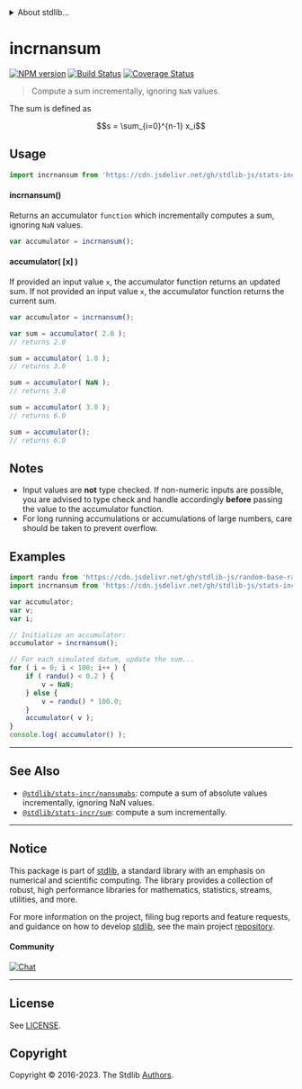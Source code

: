 <!--

@license Apache-2.0

Copyright (c) 2020 The Stdlib Authors.

Licensed under the Apache License, Version 2.0 (the "License");
you may not use this file except in compliance with the License.
You may obtain a copy of the License at

   http://www.apache.org/licenses/LICENSE-2.0

Unless required by applicable law or agreed to in writing, software
distributed under the License is distributed on an "AS IS" BASIS,
WITHOUT WARRANTIES OR CONDITIONS OF ANY KIND, either express or implied.
See the License for the specific language governing permissions and
limitations under the License.

-->


<details>
  <summary>
    About stdlib...
  </summary>
  <p>We believe in a future in which the web is a preferred environment for numerical computation. To help realize this future, we've built stdlib. stdlib is a standard library, with an emphasis on numerical and scientific computation, written in JavaScript (and C) for execution in browsers and in Node.js.</p>
  <p>The library is fully decomposable, being architected in such a way that you can swap out and mix and match APIs and functionality to cater to your exact preferences and use cases.</p>
  <p>When you use stdlib, you can be absolutely certain that you are using the most thorough, rigorous, well-written, studied, documented, tested, measured, and high-quality code out there.</p>
  <p>To join us in bringing numerical computing to the web, get started by checking us out on <a href="https://github.com/stdlib-js/stdlib">GitHub</a>, and please consider <a href="https://opencollective.com/stdlib">financially supporting stdlib</a>. We greatly appreciate your continued support!</p>
</details>

# incrnansum

[![NPM version][npm-image]][npm-url] [![Build Status][test-image]][test-url] [![Coverage Status][coverage-image]][coverage-url] <!-- [![dependencies][dependencies-image]][dependencies-url] -->

> Compute a sum incrementally, ignoring `NaN` values.

<section class="intro">

The sum is defined as

<!-- <equation class="equation" label="eq:sum" align="center" raw="s = \sum_{i=0}^{n-1} x_i" alt="Equation for the sum."> -->

```math
s = \sum_{i=0}^{n-1} x_i
```

<!-- <div class="equation" align="center" data-raw-text="s = \sum_{i=0}^{n-1} x_i" data-equation="eq:sum">
    <img src="https://cdn.jsdelivr.net/gh/stdlib-js/stdlib@eb48b7659e2110aba9fb9c120942cee2e0c4bf5c/lib/node_modules/@stdlib/stats/incr/nansum/docs/img/equation_sum.svg" alt="Equation for the sum.">
    <br>
</div> -->

<!-- </equation> -->

</section>

<!-- /.intro -->



<section class="usage">

## Usage

```javascript
import incrnansum from 'https://cdn.jsdelivr.net/gh/stdlib-js/stats-incr-nansum@deno/mod.js';
```

#### incrnansum()

Returns an accumulator `function` which incrementally computes a sum, ignoring `NaN` values.

```javascript
var accumulator = incrnansum();
```

#### accumulator( \[x] )

If provided an input value `x`, the accumulator function returns an updated sum. If not provided an input value `x`, the accumulator function returns the current sum.

```javascript
var accumulator = incrnansum();

var sum = accumulator( 2.0 );
// returns 2.0

sum = accumulator( 1.0 );
// returns 3.0

sum = accumulator( NaN );
// returns 3.0

sum = accumulator( 3.0 );
// returns 6.0

sum = accumulator();
// returns 6.0
```

</section>

<!-- /.usage -->

<section class="notes">

## Notes

-   Input values are **not** type checked. If non-numeric inputs are possible, you are advised to type check and handle accordingly **before** passing the value to the accumulator function.
-   For long running accumulations or accumulations of large numbers, care should be taken to prevent overflow.

</section>

<!-- /.notes -->

<section class="examples">

## Examples

<!-- eslint no-undef: "error" -->

```javascript
import randu from 'https://cdn.jsdelivr.net/gh/stdlib-js/random-base-randu@deno/mod.js';
import incrnansum from 'https://cdn.jsdelivr.net/gh/stdlib-js/stats-incr-nansum@deno/mod.js';

var accumulator;
var v;
var i;

// Initialize an accumulator:
accumulator = incrnansum();

// For each simulated datum, update the sum...
for ( i = 0; i < 100; i++ ) {
    if ( randu() < 0.2 ) {
        v = NaN;
    } else {
        v = randu() * 100.0;
    }
    accumulator( v );
}
console.log( accumulator() );
```

</section>

<!-- /.examples -->

<section class="references">

</section>

<!-- /.references -->

<!-- Section for related `stdlib` packages. Do not manually edit this section, as it is automatically populated. -->

<section class="related">

* * *

## See Also

-   <span class="package-name">[`@stdlib/stats-incr/nansumabs`][@stdlib/stats/incr/nansumabs]</span><span class="delimiter">: </span><span class="description">compute a sum of absolute values incrementally, ignoring NaN values.</span>
-   <span class="package-name">[`@stdlib/stats-incr/sum`][@stdlib/stats/incr/sum]</span><span class="delimiter">: </span><span class="description">compute a sum incrementally.</span>

</section>

<!-- /.related -->

<!-- Section for all links. Make sure to keep an empty line after the `section` element and another before the `/section` close. -->


<section class="main-repo" >

* * *

## Notice

This package is part of [stdlib][stdlib], a standard library with an emphasis on numerical and scientific computing. The library provides a collection of robust, high performance libraries for mathematics, statistics, streams, utilities, and more.

For more information on the project, filing bug reports and feature requests, and guidance on how to develop [stdlib][stdlib], see the main project [repository][stdlib].

#### Community

[![Chat][chat-image]][chat-url]

---

## License

See [LICENSE][stdlib-license].


## Copyright

Copyright &copy; 2016-2023. The Stdlib [Authors][stdlib-authors].

</section>

<!-- /.stdlib -->

<!-- Section for all links. Make sure to keep an empty line after the `section` element and another before the `/section` close. -->

<section class="links">

[npm-image]: http://img.shields.io/npm/v/@stdlib/stats-incr-nansum.svg
[npm-url]: https://npmjs.org/package/@stdlib/stats-incr-nansum

[test-image]: https://github.com/stdlib-js/stats-incr-nansum/actions/workflows/test.yml/badge.svg?branch=v0.1.1
[test-url]: https://github.com/stdlib-js/stats-incr-nansum/actions/workflows/test.yml?query=branch:v0.1.1

[coverage-image]: https://img.shields.io/codecov/c/github/stdlib-js/stats-incr-nansum/main.svg
[coverage-url]: https://codecov.io/github/stdlib-js/stats-incr-nansum?branch=main

<!--

[dependencies-image]: https://img.shields.io/david/stdlib-js/stats-incr-nansum.svg
[dependencies-url]: https://david-dm.org/stdlib-js/stats-incr-nansum/main

-->

[chat-image]: https://img.shields.io/gitter/room/stdlib-js/stdlib.svg
[chat-url]: https://app.gitter.im/#/room/#stdlib-js_stdlib:gitter.im

[stdlib]: https://github.com/stdlib-js/stdlib

[stdlib-authors]: https://github.com/stdlib-js/stdlib/graphs/contributors

[umd]: https://github.com/umdjs/umd
[es-module]: https://developer.mozilla.org/en-US/docs/Web/JavaScript/Guide/Modules

[deno-url]: https://github.com/stdlib-js/stats-incr-nansum/tree/deno
[umd-url]: https://github.com/stdlib-js/stats-incr-nansum/tree/umd
[esm-url]: https://github.com/stdlib-js/stats-incr-nansum/tree/esm
[branches-url]: https://github.com/stdlib-js/stats-incr-nansum/blob/main/branches.md

[stdlib-license]: https://raw.githubusercontent.com/stdlib-js/stats-incr-nansum/main/LICENSE

<!-- <related-links> -->

[@stdlib/stats/incr/nansumabs]: https://github.com/stdlib-js/stats-incr-nansumabs/tree/deno

[@stdlib/stats/incr/sum]: https://github.com/stdlib-js/stats-incr-sum/tree/deno

<!-- </related-links> -->

</section>

<!-- /.links -->
